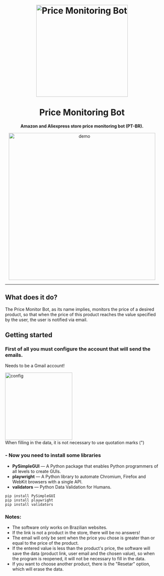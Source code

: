 <h1 align="center">
<br>
  <img src="https://i.imgur.com/hdUNdF7.png" alt="Price Monitoring Bot" width="300">
<br>
<br>
<b>Price Monitoring Bot</b>
</h1>

<p align="center"><b>Amazon and Aliexpress store price monitoring bot (PT-BR).</b></p>



[//]: # (Add your gifs/images here:)
<div align="center">

  <img src="https://i.imgur.com/kxNuB7C.gif" alt="demo" height="480">
  
</div>

<hr />

## <b>What does it do?</b> 
The Price Monitor Bot, as its name implies, monitors the price of a desired product, so that when the price of this product reaches the value specified by the user, the user is notified via email.

## <b>Getting started</b>

### <b>First of all you must configure the account that will send the emails.</b>

Needs to be a Gmail account!
<div>
  <img src="https://i.imgur.com/GKN99ny.png" alt="config" height="220">
</div>
When filling in the data, it is not necessary to use quotation marks (")

### - <b>Now you need to install some libraries</b>


- **PySimpleGUI** — A Python package that enables Python programmers of all levels to create GUIs.
- **playwright** — A Python library to automate Chromium, Firefox and WebKit browsers with a single API.
- **validators** — Python Data Validation for Humans.


``` 
pip install PySimpleGUI
pip install playwright
pip install validators
```
### <b>Notes</b>: 
- The software only works on Brazilian websites.
- If the link is not a product in the store, there will be no answers!
- The email will only be sent when the price you chose is greater than or equal to the price of the product.
- If the entered value is less than the product's price, the software will save the data (product link, user email and the chosen value), so when the program is reopened, it will not be necessary to fill in the data.
- If you want to choose another product, there is the "Resetar" option, which will erase the data.